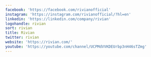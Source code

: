 ```yaml
---
facebook: 'https://facebook.com/rivianofficial'
instagram: 'https://instagram.com/rivianofficial/?hl=en'
linkedin: 'https://linkedin.com/company/rivian'
logohandle: rivian
sort: rivian
title: Rivian
twitter: rivian
website: 'https://rivian.com/'
youtube: 'https://youtube.com/channel/UCPMdVVKDEUrbp3nH46sTZmg'
---
```

